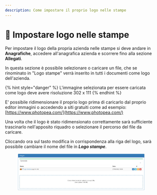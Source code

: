 ```yaml
---
description: Come impostare il proprio logo nelle stampe
---
```


# 🔰 Impostare logo nelle stampe

Per impostare il logo della propria azienda nelle stampe si deve andare in **Anagrafiche**, accedere all'anagrafica azienda e scorrere fino alla sezione **Allegati**.

In questa sezione è possibile selezionare o caricare un file, che se rinominato in "Logo stampe" verrà inserito in tutti i documenti come logo dell'azienda.

{% hint style="danger" %}
L'immagine selezionata per essere caricata come logo deve avere risoluzione 302 x 111
{% endhint %}

E' possibile ridimensionare il proprio logo prima di caricarlo dal proprio editor immagini o accedendo a siti gratuiti come ad esempio: [https://www.photopea.com/](https://www.photopea.com/)

Una volta che il logo è stato ridimensionato correttamente sarà sufficiente trascinarlo nell'apposito riquadro o selezionare il percorso del file da caricare.

Cliccando ora sul tasto modifica in corrispondenza alla riga del logo, sarà possibile cambiare il nome del file in _**Logo stampe**_.

<figure><img src="../../.gitbook/assets/immagine (9) (1).png" alt=""><figcaption></figcaption></figure>

